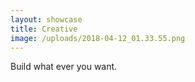 ```yaml
---
layout: showcase
title: Creative
image: /uploads/2018-04-12_01.33.55.png
---
```

Build what ever you want.

